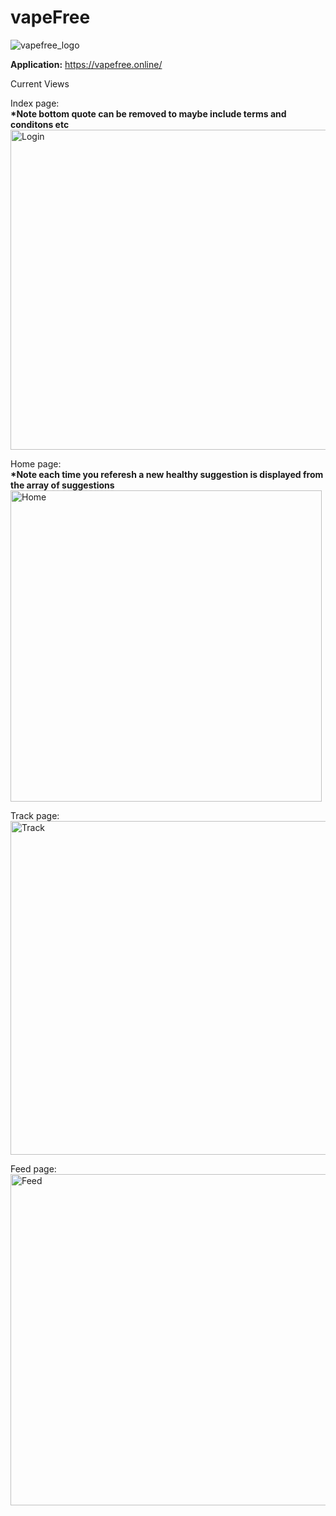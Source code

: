 # vapeFree
![vapefree_logo](https://user-images.githubusercontent.com/32074351/115099523-6b129e80-9f04-11eb-9004-60c468275a40.png)<br>

<b>Application:</b> https://vapefree.online/ 

Current Views

Index page:<br>
<b>*Note bottom quote can be removed to maybe include terms and conditons etc</b>
<img width="512" alt="Login" src="https://user-images.githubusercontent.com/32074351/115919703-31332200-a447-11eb-8459-7880b960c697.PNG">


Home page:<br>
<b>*Note each time you referesh a new healthy suggestion is displayed from the array of suggestions</b>
<img width="498" alt="Home" src="https://user-images.githubusercontent.com/32074351/115919782-4ad46980-a447-11eb-87c7-1fdf26e1e65f.PNG">


Track page:<br>
<img width="534" alt="Track" src="https://user-images.githubusercontent.com/32074351/115919810-52940e00-a447-11eb-8d4f-dc9cc433e777.PNG">



Feed page:<br>
<img width="530" alt="Feed" src="https://user-images.githubusercontent.com/32074351/115919828-5889ef00-a447-11eb-9320-8b019a4b18a4.PNG">






